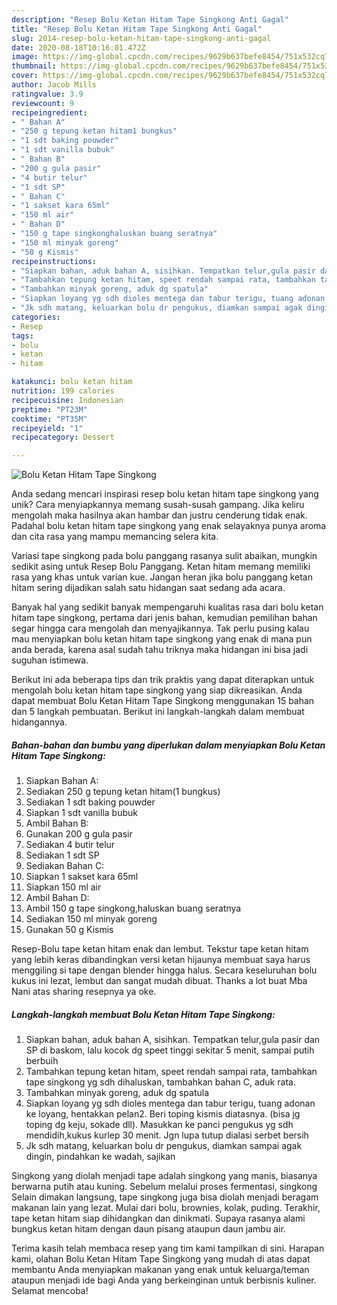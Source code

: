 ```yaml
---
description: "Resep Bolu Ketan Hitam Tape Singkong Anti Gagal"
title: "Resep Bolu Ketan Hitam Tape Singkong Anti Gagal"
slug: 2014-resep-bolu-ketan-hitam-tape-singkong-anti-gagal
date: 2020-08-18T10:16:01.472Z
image: https://img-global.cpcdn.com/recipes/9629b637befe8454/751x532cq70/bolu-ketan-hitam-tape-singkong-foto-resep-utama.jpg
thumbnail: https://img-global.cpcdn.com/recipes/9629b637befe8454/751x532cq70/bolu-ketan-hitam-tape-singkong-foto-resep-utama.jpg
cover: https://img-global.cpcdn.com/recipes/9629b637befe8454/751x532cq70/bolu-ketan-hitam-tape-singkong-foto-resep-utama.jpg
author: Jacob Mills
ratingvalue: 3.9
reviewcount: 9
recipeingredient:
- " Bahan A"
- "250 g tepung ketan hitam1 bungkus"
- "1 sdt baking pouwder"
- "1 sdt vanilla bubuk"
- " Bahan B"
- "200 g gula pasir"
- "4 butir telur"
- "1 sdt SP"
- " Bahan C"
- "1 sakset kara 65ml"
- "150 ml air"
- " Bahan D"
- "150 g tape singkonghaluskan buang seratnya"
- "150 ml minyak goreng"
- "50 g Kismis"
recipeinstructions:
- "Siapkan bahan, aduk bahan A, sisihkan. Tempatkan telur,gula pasir dan SP di baskom, lalu kocok dg speet tinggi sekitar 5 menit, sampai putih berbuih"
- "Tambahkan tepung ketan hitam, speet rendah sampai rata, tambahkan tape singkong yg sdh dihaluskan, tambahkan bahan C, aduk rata."
- "Tambahkan minyak goreng, aduk dg spatula"
- "Siapkan loyang yg sdh dioles mentega dan tabur terigu, tuang adonan ke loyang, hentakkan pelan2. Beri toping kismis diatasnya. (bisa jg toping dg keju, sokade dll). Masukkan ke panci pengukus yg sdh mendidih,kukus kurlep 30 menit. Jgn lupa tutup dialasi serbet bersih"
- "Jk sdh matang, keluarkan bolu dr pengukus, diamkan sampai agak dingin, pindahkan ke wadah, sajikan"
categories:
- Resep
tags:
- bolu
- ketan
- hitam

katakunci: bolu ketan hitam 
nutrition: 199 calories
recipecuisine: Indonesian
preptime: "PT23M"
cooktime: "PT35M"
recipeyield: "1"
recipecategory: Dessert

---
```



![Bolu Ketan Hitam Tape Singkong](https://img-global.cpcdn.com/recipes/9629b637befe8454/751x532cq70/bolu-ketan-hitam-tape-singkong-foto-resep-utama.jpg)

Anda sedang mencari inspirasi resep bolu ketan hitam tape singkong yang unik? Cara menyiapkannya memang susah-susah gampang. Jika keliru mengolah maka hasilnya akan hambar dan justru cenderung tidak enak. Padahal bolu ketan hitam tape singkong yang enak selayaknya punya aroma dan cita rasa yang mampu memancing selera kita.

Variasi tape singkong pada bolu panggang rasanya sulit abaikan, mungkin sedikit asing untuk Resep Bolu Panggang. Ketan hitam memang memiliki rasa yang khas untuk varian kue. Jangan heran jika bolu panggang ketan hitam sering dijadikan salah satu hidangan saat sedang ada acara.

Banyak hal yang sedikit banyak mempengaruhi kualitas rasa dari bolu ketan hitam tape singkong, pertama dari jenis bahan, kemudian pemilihan bahan segar hingga cara mengolah dan menyajikannya. Tak perlu pusing kalau mau menyiapkan bolu ketan hitam tape singkong yang enak di mana pun anda berada, karena asal sudah tahu triknya maka hidangan ini bisa jadi suguhan istimewa.


Berikut ini ada beberapa tips dan trik praktis yang dapat diterapkan untuk mengolah bolu ketan hitam tape singkong yang siap dikreasikan. Anda dapat membuat Bolu Ketan Hitam Tape Singkong menggunakan 15 bahan dan 5 langkah pembuatan. Berikut ini langkah-langkah dalam membuat hidangannya.

<!--inarticleads1-->

##### Bahan-bahan dan bumbu yang diperlukan dalam menyiapkan Bolu Ketan Hitam Tape Singkong:

1. Siapkan  Bahan A:
1. Sediakan 250 g tepung ketan hitam(1 bungkus)
1. Sediakan 1 sdt baking pouwder
1. Siapkan 1 sdt vanilla bubuk
1. Ambil  Bahan B:
1. Gunakan 200 g gula pasir
1. Sediakan 4 butir telur
1. Sediakan 1 sdt SP
1. Sediakan  Bahan C:
1. Siapkan 1 sakset kara 65ml
1. Siapkan 150 ml air
1. Ambil  Bahan D:
1. Ambil 150 g tape singkong,haluskan buang seratnya
1. Sediakan 150 ml minyak goreng
1. Gunakan 50 g Kismis


Resep-Bolu tape ketan hitam enak dan lembut. Tekstur tape ketan hitam yang lebih keras dibandingkan versi ketan hijaunya membuat saya harus menggiling si tape dengan blender hingga halus. Secara keseluruhan bolu kukus ini lezat, lembut dan sangat mudah dibuat. Thanks a lot buat Mba Nani atas sharing resepnya ya oke. 

<!--inarticleads2-->

##### Langkah-langkah membuat Bolu Ketan Hitam Tape Singkong:

1. Siapkan bahan, aduk bahan A, sisihkan. Tempatkan telur,gula pasir dan SP di baskom, lalu kocok dg speet tinggi sekitar 5 menit, sampai putih berbuih
1. Tambahkan tepung ketan hitam, speet rendah sampai rata, tambahkan tape singkong yg sdh dihaluskan, tambahkan bahan C, aduk rata.
1. Tambahkan minyak goreng, aduk dg spatula
1. Siapkan loyang yg sdh dioles mentega dan tabur terigu, tuang adonan ke loyang, hentakkan pelan2. Beri toping kismis diatasnya. (bisa jg toping dg keju, sokade dll). Masukkan ke panci pengukus yg sdh mendidih,kukus kurlep 30 menit. Jgn lupa tutup dialasi serbet bersih
1. Jk sdh matang, keluarkan bolu dr pengukus, diamkan sampai agak dingin, pindahkan ke wadah, sajikan


Singkong yang diolah menjadi tape adalah singkong yang manis, biasanya berwarna putih atau kuning. Sebelum melalui proses fermentasi, singkong Selain dimakan langsung, tape singkong juga bisa diolah menjadi beragam makanan lain yang lezat. Mulai dari bolu, brownies, kolak, puding. Terakhir, tape ketan hitam siap dihidangkan dan dinikmati. Supaya rasanya alami bungkus ketan hitam dengan daun pisang ataupun daun jambu air. 

Terima kasih telah membaca resep yang tim kami tampilkan di sini. Harapan kami, olahan Bolu Ketan Hitam Tape Singkong yang mudah di atas dapat membantu Anda menyiapkan makanan yang enak untuk keluarga/teman ataupun menjadi ide bagi Anda yang berkeinginan untuk berbisnis kuliner. Selamat mencoba!

